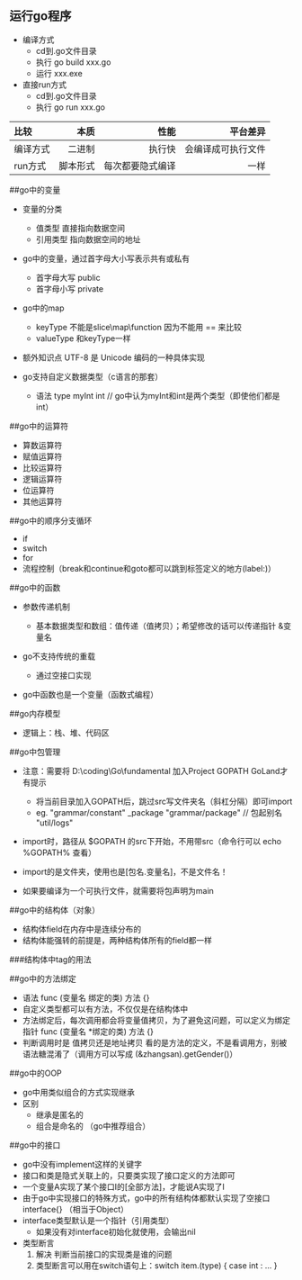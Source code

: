 ## 运行go程序
* 编译方式
    - cd到.go文件目录
    - 执行 go build xxx.go
    - 运行 xxx.exe
* 直接run方式
    - cd到.go文件目录
    - 执行 go run xxx.go
    
| 比较 | 本质 | 性能 | 平台差异 |
| :-----| ----: | ----: | ----: |  
| 编译方式 | 二进制 | 执行快 | 会编译成可执行文件 |
| run方式 | 脚本形式 | 每次都要隐式编译 | 一样 |

##go中的变量
* 变量的分类
    - 值类型 直接指向数据空间
    - 引用类型 指向数据空间的地址

* go中的变量，通过首字母大小写表示共有或私有
    - 首字母大写 public
    - 首字母小写 private

* go中的map
    - keyType 不能是slice\map\function 因为不能用 == 来比较
    - valueType 和keyType一样

* 额外知识点 UTF-8 是 Unicode 编码的一种具体实现

* go支持自定义数据类型（c语言的那套）
    - 语法 type myInt int // go中认为myInt和int是两个类型（即使他们都是int）

##go中的运算符
   * 算数运算符
   * 赋值运算符
   * 比较运算符
   * 逻辑运算符
   * 位运算符
   * 其他运算符

##go中的顺序分支循环
   * if
   * switch
   * for
   * 流程控制（break和continue和goto都可以跳到标签定义的地方(label:)）

##go中的函数
* 参数传递机制
    - 基本数据类型和数组：值传递（值拷贝）；希望修改的话可以传递指针 &变量名

* go不支持传统的重载
    - 通过空接口实现

* go中函数也是一个变量（函数式编程）

##go内存模型
* 逻辑上：栈、堆、代码区

##go中包管理
* 注意：需要将 D:\coding\Go\fundamental 加入Project GOPATH GoLand才有提示
    - 将当前目录加入GOPATH后，跳过src写文件夹名（斜杠分隔）即可import
    - eg.
        "grammar/constant"
        _package "grammar/package" // 包起别名
        "util/logs"

* import时，路径从 $GOPATH 的src下开始，不用带src（命令行可以 echo %GOPATH% 查看）
* import的是文件夹，使用也是[包名.变量名]，不是文件名！
* 如果要编译为一个可执行文件，就需要将包声明为main

##go中的结构体（对象）
* 结构体field在内存中是连续分布的
* 结构体能强转的前提是，两种结构体所有的field都一样

###结构体中tag的用法

##go中的方法绑定
* 语法 func (变量名 绑定的类) 方法 {}
* 自定义类型都可以有方法，不仅仅是在结构体中
* 方法绑定后，每次调用都会将变量值拷贝，为了避免这问题，可以定义为绑定指针 func (变量名 *绑定的类) 方法 {}
* 判断调用时是 值拷贝还是地址拷贝 看的是方法的定义，不是看调用方，别被语法糖混淆了（调用方可以写成 (&zhangsan).getGender()）

##go中的OOP
* go中用类似组合的方式实现继承
* 区别
    - 继承是匿名的
    - 组合是命名的 （go中推荐组合）

##go中的接口
* go中没有implement这样的关键字
* 接口和类是隐式关联上的，只要类实现了接口定义的方法即可
* 一个变量A实现了某个接口I的[全部方法]，才能说A实现了I
* 由于go中实现接口的特殊方式，go中的所有结构体都默认实现了空接口 interface{} （相当于Object）
* interface类型默认是一个指针（引用类型）
    - 如果没有对interface初始化就使用，会输出nil
* 类型断言
    1. 解决 判断当前接口的实现类是谁的问题
    1. 类型断言可以用在switch语句上：switch item.(type) { case int : ... }